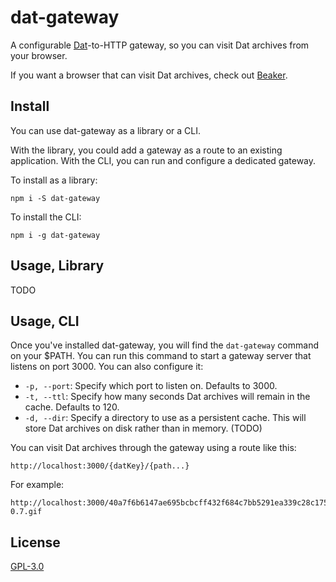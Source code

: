 # dat-gateway

A configurable [Dat](https://datproject.org/)-to-HTTP gateway, so you can visit Dat archives from your browser.

If you want a browser that can visit Dat archives, check out [Beaker](https://beakerbrowser.com/).

## Install

You can use dat-gateway as a library or a CLI.

With the library, you could add a gateway as a route to an existing application. With the CLI, you can run and configure a dedicated gateway.

To install as a library:

```
npm i -S dat-gateway
```

To install the CLI:

```
npm i -g dat-gateway
```

## Usage, Library

TODO

## Usage, CLI

Once you've installed dat-gateway, you will find the `dat-gateway` command on your $PATH. You can run this command to start a gateway server that listens on port 3000. You can also configure it:

- `-p, --port`: Specify which port to listen on. Defaults to 3000.
- `-t, --ttl`: Specify how many seconds Dat archives will remain in the cache. Defaults to 120.
- `-d, --dir`: Specify a directory to use as a persistent cache. This will store Dat archives on disk rather than in memory. (TODO)

You can visit Dat archives through the gateway using a route like this:

```
http://localhost:3000/{datKey}/{path...}
```

For example:

```
http://localhost:3000/40a7f6b6147ae695bcbcff432f684c7bb5291ea339c28c1755896cdeb80bd2f9/assets/img/beaker-0.7.gif
```

## License

[GPL-3.0](https://opensource.org/licenses/gpl-3.0.html)
